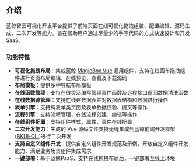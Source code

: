 ## 介绍

蓝鲸智云可视化开发平台提供了前端页面在线可视化拖拽组装、配置编辑、源码生成、二次开发等能力。旨在帮助用户通过尽量少的手写代码的方式快速设计和开发 SaaS。

### 功能特性

- **可视化拖拽布局**：集成蓝鲸 [MagicBox Vue](https://magicbox.bk.tencent.com/components_vue/2.0/example/index.html#/) 通用组件，支持在线画布拖拽组件进行页面布局编辑、在线预览、查看及下载源码
- **布局模板**：提供多种导航布局模板
- **在线函数管理**：支持在线灵活编写管理事件函数及远程接口返回数据清洗函数
- **在线数据源管理**：支持在线建数据表并对数据表结构和数据进行操作
- **表单引擎**：支持纯表单类页面及表单数据校验、提交等操作
- **流程引擎**：支持流程管理，在线流程创建、编辑等操作
- **在线组件配置**：支持组件样式、属性、事件在线配置
- **二次开发能力**：生成的 Vue 源码文件支持无缝集成到蓝鲸前端开发框架([BKUI-CLI](https://bk.tencent.com/docs/document/6.0/130/5940))进行二次开发
- **支持自定义组件开发**：提供自定义组件开发规范及示例，开放自定义组件开发能力，满足业务场景组件集成需求
- **一键部署**：基于蓝鲸PaaS，支持在线拖拽布局后，一键部署至线上环境
